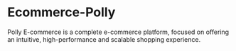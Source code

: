 # Ecommerce-Polly
Polly E-commerce is a complete e-commerce platform, focused on offering an intuitive, high-performance and scalable shopping experience.
